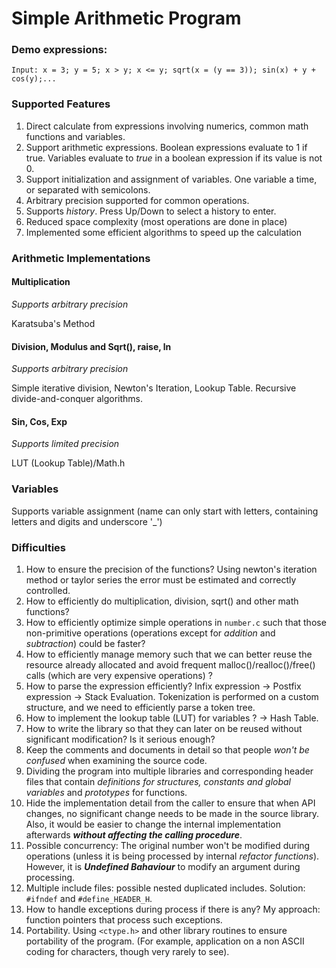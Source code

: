# Simple Arithmetic Program
### Demo expressions:
```
Input: x = 3; y = 5; x > y; x <= y; sqrt(x = (y == 3)); sin(x) + y + cos(y);...
```

### Supported Features
1. Direct calculate from expressions involving numerics, common math functions and variables.
2. Support arithmetic expressions. Boolean expressions evaluate to 1 if true. Variables evaluate to *true* in a boolean expression if its value is not 0.
3. Support initialization and assignment of variables. One variable a time, or separated with semicolons.
4. Arbitrary precision supported for common operations.
5. Supports *history*. Press Up/Down to select a history to enter.
6. Reduced space complexity (most operations are done in place)
7. Implemented some efficient algorithms to speed up the calculation

### Arithmetic Implementations
#### Multiplication
*Supports arbitrary precision*

Karatsuba's Method
#### Division, Modulus and Sqrt(), raise, ln 
*Supports arbitrary precision*

Simple iterative division, Newton's Iteration, Lookup Table. Recursive divide-and-conquer algorithms.
#### Sin, Cos, Exp
*Supports limited precision*

LUT (Lookup Table)/Math.h

### Variables
Supports variable assignment (name can only start with letters, containing letters and digits and underscore '_')


### Difficulties
1. How to ensure the precision of the functions? Using newton's iteration method or taylor series the error must be estimated and correctly controlled.
2. How to efficiently do multiplication, division, sqrt() and other math functions?
3. How to efficiently optimize simple operations in ``number.c`` such that those non-primitive operations (operations except for *addition* and *subtraction*) could be faster?
4. How to efficiently manage memory such that we can better reuse the resource already allocated and avoid frequent malloc()/realloc()/free() calls (which are very expensive operations) ?
5. How to parse the expression efficiently? Infix expression -> Postfix expression -> Stack Evaluation. Tokenization is performed on a custom structure, and we need to efficiently parse a token tree.
6. How to implement the lookup table (LUT) for variables ? -> Hash Table.
7. How to write the library so that they can later on be reused without significant modification? Is it serious enough?
8. Keep the comments and documents in detail so that people *won't be confused* when examining the source code.
9. Dividing the program into multiple libraries and corresponding header files that contain *definitions for structures, constants and global variables* and *prototypes* for functions.
10. Hide the implementation detail from the caller to ensure that when API changes, no significant change needs to be made in the source library. Also, it would be easier to change the internal implementation afterwards ***without affecting the calling procedure***.
11. Possible concurrency: The original number won't be modified during operations (unless it is being processed by internal *refactor functions*). However, it is ***Undefined Bahaviour*** to modify an argument during processing.
12. Multiple include files: possible nested duplicated includes. Solution: ``#ifndef`` and ``#define_HEADER_H``.
13. How to handle exceptions during process if there is any? My approach: function pointers that process such exceptions.
14. Portability. Using ``<ctype.h>`` and other library routines to ensure portability of the program. (For example, application on a non ASCII coding for characters, though very rarely to see).